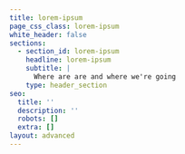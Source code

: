 ```yaml
---
title: lorem-ipsum
page_css_class: lorem-ipsum
white_header: false
sections:
  - section_id: lorem-ipsum
    headline: lorem-ipsum
    subtitle: |
      Where are are and where we're going
    type: header_section
seo:
  title: ''
  description: ''
  robots: []
  extra: []
layout: advanced
---
```


